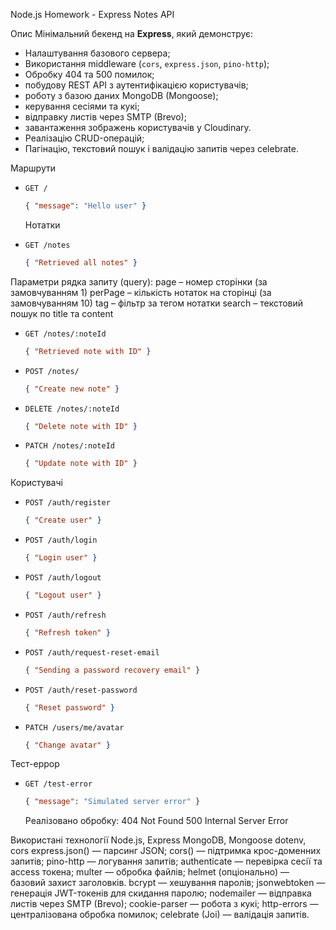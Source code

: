 Node.js Homework - Express Notes API

Опис
Мінімальний бекенд на **Express**, який демонструє:

- Налаштування базового сервера;
- Використання middleware (`cors`, `express.json`, `pino-http`);
- Обробку 404 та 500 помилок;
- побудову REST API з аутентифікацією користувачів;
- роботу з базою даних MongoDB (Mongoose);
- керування сесіями та кукі;
- відправку листів через SMTP (Brevo);
- завантаження зображень користувачів у Cloudinary.
- Реалізацію CRUD-операцій;
- Пагінацію, текстовий пошук і валідацію запитів через celebrate.

Маршрути

- `GET /`

  ```json
  { "message": "Hello user" }
  ```

  Нотатки
  
- `GET /notes`

  ```json
  { "Retrieved all notes" }
  ```
Параметри рядка запиту (query):
page – номер сторінки (за замовчуванням 1)
perPage – кількість нотаток на сторінці (за замовчуванням 10)
tag – фільтр за тегом нотатки
search – текстовий пошук по title та content

- `GET /notes/:noteId`

  ```json
  { "Retrieved note with ID" }
  ```

- `POST /notes/`

  ```json
  { "Create new note" }
  ```

- `DELETE /notes/:noteId`

  ```json
  { "Delete note with ID" }
  ```

- `PATCH /notes/:noteId`

  ```json
  { "Update note with ID" }
  ```
Користувачі

- `POST /auth/register`

  ```json
  { "Create user" }
  ```

- `POST /auth/login`

  ```json
  { "Login user" }
  ```

- `POST /auth/logout`

  ```json
  { "Logout user" }
  ```

- `POST /auth/refresh`

  ```json
  { "Refresh token" }
  ```

- `POST /auth/request-reset-email`

  ```json
  { "Sending a password recovery email" }
  ```

- `POST /auth/reset-password`

  ```json
  { "Reset password" }
  ```

- `PATCH /users/me/avatar`

  ```json
  { "Change avatar" }
  ```

Тест-еррор

- `GET /test-error`

  ```json
  { "message": "Simulated server error" }
  ```

  Реалізовано обробку:
404 Not Found
500 Internal Server Error

Використані технології
Node.js, Express
MongoDB, Mongoose
dotenv, cors
express.json() — парсинг JSON;
cors() — підтримка крос-доменних запитів;
pino-http — логування запитів;
authenticate — перевірка сесії та access токена;
multer — обробка файлів;
helmet (опціонально) — базовий захист заголовків.
bcrypt — хешування паролів;
jsonwebtoken — генерація JWT-токенів для скидання паролю;
nodemailer — відправка листів через SMTP (Brevo);
cookie-parser — робота з кукі;
http-errors — централізована обробка помилок;
celebrate (Joi) — валідація запитів.
